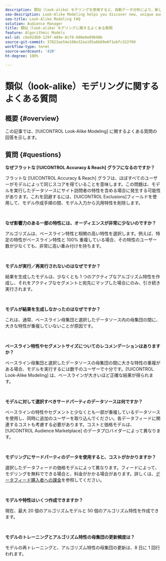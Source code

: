 ```yaml
---
description: 類似（look-alike）モデリングを使用すると、自動データ分析により、新しい個別のオーディエンスを発見できます。この記事では、最もよくある質問に対する回答を示します。
seo-description: Look-Alike Modeling helps you discover new, unique audiences through automated data analysis. This article provides answers to the most frequently asked questions.
seo-title: Look-Alike Modeling FAQ
solution: Audience Manager
title: 類似（look-alike）モデリングに関するよくある質問
feature: Algorithmic Models
exl-id: c6e92db0-129f-489e-8cf0-600e0e09698b
source-git-commit: 37823ae54e106e32aa195a6b69e0f1ebfc322f09
workflow-type: tm+mt
source-wordcount: '420'
ht-degree: 100%

---
```


# 類似（look-alike）モデリングに関するよくある質問

## 概要 {#overview}

この記事では、[!UICONTROL Look-Alike Modeling] に関するよくある質問の回答を示します。

## 質問 {#questions}

**なぜフラットな [!UICONTROL Accuracy & Reach] グラフになるのですか？**

フラットな [!UICONTROL Accuracy & Reach] グラフは、ほぼすべてのユーザーがモデルによって同じスコアを得ていることを意味します。この問題は、モデルを実行したデータソースにサイト訪問者の特性を含める場合に発生する可能性があります。これを回避するには、[!UICONTROL Exclusions]フィールドを使用して、モデル作成手順の間、モデル入力から汎用特性を削除します。

 

**なぜ影響力のある一部の特性には、オーディエンスが非常に少ないのですか？**

アルゴリズムは、ベースライン特性と相関の高い特性を選択します。例えば、特定の特性がベースライン特性と 100% 重複している場合、その特性のユーザー数が少なくても、非常に高い重み付けを持ちます。

 

**モデルが実行／再実行されないのはなぜですか？**

結果を生成したモデルは、少なくとも 1 つのアクティブなアルゴリズム特性を作成し、それをアクティブなセグメントと宛先にマップした場合にのみ、引き続き実行されます。

 

**モデルが結果を生成しなかったのはなぜですか？**

これは、通常、ベースライン母集団と選択したデータソース内の母集団の間に、大きな特性が重複していないことが原因です。

 

**ベースライン特性やセグメントサイズについてのレコメンデーションはありますか？**

ベースライン母集団と選択したデータソースの母集団の間に大きな特性の重複がある場合、モデルを実行するには数千のユーザーで十分です。[!UICONTROL Look-Alike Modeling] は、ベースラインが大きいほど正確な結果が得られます。

 

**モデルに対して選択すべきサードパーティのデータソースは何ですか？**

ベースラインの特性やセグメントと少なくとも一部が重複しているデータソースを使用し、同時に追加のユーザーを取り込んでください。各データフィードに関連するコストも考慮する必要があります。コストと価格モデルは、[!UICONTROL Audience Marketplace] のデータプロバイダーによって異なります。

 

**モデリングにサードパーティのデータを使用すると、コストがかかりますか？**

選択したデータフィードの価格モデルによって異なります。フィードによって、モデリングを無料でできる場合と、料金がかかる場合があります。詳しくは、[データフィード購入者への課金](../features/audience-marketplace/marketplace-data-buyers/marketplace-buyer-billing.md)を参照してください。

 

**モデルや特性はいくつ作成できますか？**

現在、最大 20 個のアルゴリズムモデルと 50 個のアルゴリズム特性を作成できます。

 

**モデルのトレーニングとアルゴリズム特性の母集団の更新頻度は？**

モデルの再トレーニングと、アルゴリズム特性の母集団の更新は、8 日に 1 回行われます。
